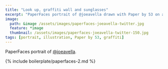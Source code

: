 ```yaml
---
title: "Look up, graffiti wall and sunglasses"
excerpt: "PaperFaces portrait of @joeavella drawn with Paper by 53 on an iPad."
image: 
  path: &image /assets/images/paperfaces-joeavella-twitter.jpg 
  feature: *image
  thumbnail: /assets/images/paperfaces-joeavella-twitter-150.jpg
tags: [portrait, illustration, Paper by 53, graffiti]
---
```


PaperFaces portrait of [@joeavella](http://twitter.com/joeavella).

{% include boilerplate/paperfaces-2.md %}
